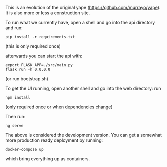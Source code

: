 This is an evolution of the original yape (https://github.com/murrayo/yape).
It is also more or less a construction site. 

To run what we currently have, open a shell and go into the api directory and run:

```
pip install -r requirements.txt
``` 
(this is only required once)

afterwards you can start the api with:
```
export FLASK_APP=./src/main.py
flask run -h 0.0.0.0
```
(or run bootstrap.sh)

To get the UI running, open another shell and go into the web directory:
run
```
npm install
```
(only required once or when dependencies change)

Then run:
```
ng serve
```

The above is considered the development version. You can get a somewhat more production ready deployment by running:

```
docker-compose up
```
which bring everything up as containers. 